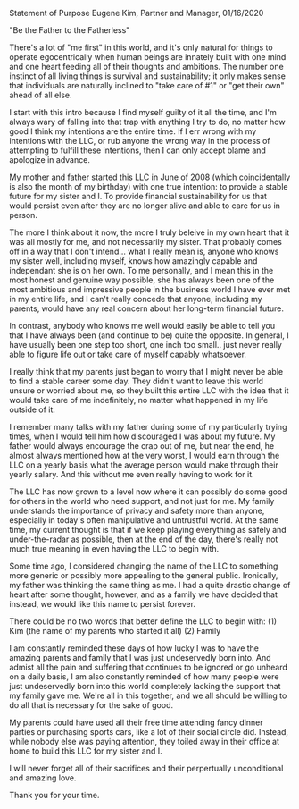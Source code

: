 Statement of Purpose
Eugene Kim, Partner and Manager, 01/16/2020

"Be the Father to the Fatherless"

There's a lot of "me first" in this world, and it's only natural for things to operate egocentrically when human beings are innately built with one mind and one heart feeding all of their thoughts and ambitions. The number one instinct of all living things is survival and sustainability; it only makes sense that individuals are naturally inclined to "take care of #1" or "get their own" ahead of all else.

I start with this intro because I find myself guilty of it all the time, and I'm always wary of falling into that trap with anything I try to do, no matter how good I think my intentions are the entire time. If I err wrong with my intentions with the LLC, or rub anyone the wrong way in the process of attempting to fulfill these intentions, then I can only accept blame and apologize in advance.

My mother and father started this LLC in June of 2008 (which coincidentally is also the month of my birthday) with one true intention: to provide a stable future for my sister and I. To provide financial sustainability for us that would persist even after they are no longer alive and able to care for us in person.

The more I think about it now, the more I truly beleive in my own heart that it was all mostly for me, and not necessarily my sister. That probably comes off in a way that I don't intend... what I really mean is, anyone who knows my sister well, including myself, knows how amazingly capable and independant she is on her own. To me personally, and I mean this in the most honest and genuine way possible, she has always been one of the most ambitious and impressive people in the business world I have ever met in my entire life, and I can't really concede that anyone, including my parents, would have any real concern about her long-term financial future.

In contrast, anybody who knows me well would easily be able to tell you that I have always been (and continue to be) quite the opposite. In general, I have usually been one step too short, one inch too small.. just never really able to figure life out or take care of myself capably whatsoever.

I really think that my parents just began to worry that I might never be able to find a stable career some day. They didn't want to leave this world unsure or worried about me, so they built this entire LLC with the idea that it would take care of me indefinitely, no matter what happened in my life outside of it.

I remember many talks with my father during some of my particularly trying times, when I would tell him how discouraged I was about my future. My father would always encourage the crap out of me, but near the end, he almost always mentioned how at the very worst, I would earn through the LLC on a yearly basis what the average person would make through their yearly salary. And this without me even really having to work for it.

The LLC has now grown to a level now where it can possibly do some good for others in the world who need support, and not just for me. My family understands the importance of privacy and safety more than anyone, especially in today's often manipulative and untrustful world. At the same time, my current thought is that if we keep playing everything as safely and under-the-radar as possible, then at the end of the day, there's really not much true meaning in even having the LLC to begin with.

Some time ago, I considered changing the name of the LLC to something more generic or possibly more  appealing to the general public. Ironically, my father was thinking the same thing as me. I had a quite drastic change of heart after some thought, however, and as a family we have decided that instead, we would like this name to persist forever.

There could be no two words that better define the LLC to begin with:
(1) Kim (the name of my parents who started it all)
(2) Family

I am constantly reminded these days of how lucky I was to have the amazing parents and family that I was just undeservedly born into. And admist all the pain and suffering that continues to be ignored or go unheard on a daily basis, I am also constantly reminded of how many people were just undeservedly born into this world completely lacking the support that my family gave me. We're all in this together, and we all should be willing to do all that is necessary for the sake of good.

My parents could have used all their free time attending fancy dinner parties or purchasing sports cars, like a lot of their social circle did. Instead, while nobody else was paying attention, they toiled away in their office at home to build this LLC for my sister and I.

I will never forget all of their sacrifices and their perpertually unconditional and amazing love.

Thank you for your time.